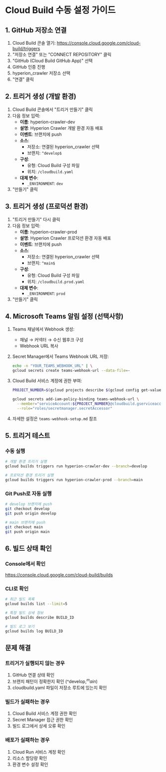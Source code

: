 # Cloud Build 수동 설정 가이드

## 1. GitHub 저장소 연결

1. Cloud Build 콘솔 열기: https://console.cloud.google.com/cloud-build/triggers
2. "저장소 연결" 또는 "CONNECT REPOSITORY" 클릭
3. "GitHub (Cloud Build GitHub App)" 선택
4. GitHub 인증 진행
5. hyperion_crawler 저장소 선택
6. "연결" 클릭

## 2. 트리거 생성 (개발 환경)

1. Cloud Build 콘솔에서 "트리거 만들기" 클릭
2. 다음 정보 입력:
   - **이름**: hyperion-crawler-dev
   - **설명**: Hyperion Crawler 개발 환경 자동 배포
   - **이벤트**: 브랜치에 push
   - **소스**: 
     - 저장소: 연결된 hyperion_crawler 선택
     - 브랜치: `^develop$`
   - **구성**:
     - 유형: Cloud Build 구성 파일
     - 위치: `/cloudbuild.yaml`
   - **대체 변수**:
     - `_ENVIRONMENT`: `dev`
3. "만들기" 클릭

## 3. 트리거 생성 (프로덕션 환경)

1. "트리거 만들기" 다시 클릭
2. 다음 정보 입력:
   - **이름**: hyperion-crawler-prod
   - **설명**: Hyperion Crawler 프로덕션 환경 자동 배포
   - **이벤트**: 브랜치에 push
   - **소스**: 
     - 저장소: 연결된 hyperion_crawler 선택
     - 브랜치: `^main$`
   - **구성**:
     - 유형: Cloud Build 구성 파일
     - 위치: `/cloudbuild.prod.yaml`
   - **대체 변수**:
     - `_ENVIRONMENT`: `prod`
3. "만들기" 클릭

## 4. Microsoft Teams 알림 설정 (선택사항)

1. Teams 채널에서 Webhook 생성:
   - 채널 → 커넥터 → 수신 웹후크 구성
   - Webhook URL 복사

2. Secret Manager에서 Teams Webhook URL 저장:
   ```bash
   echo -n "YOUR_TEAMS_WEBHOOK_URL" | \
   gcloud secrets create teams-webhook-url --data-file=-
   ```

3. Cloud Build 서비스 계정에 권한 부여:
   ```bash
   PROJECT_NUMBER=$(gcloud projects describe $(gcloud config get-value project) --format='value(projectNumber)')
   
   gcloud secrets add-iam-policy-binding teams-webhook-url \
     --member="serviceAccount:${PROJECT_NUMBER}@cloudbuild.gserviceaccount.com" \
     --role="roles/secretmanager.secretAccessor"
   ```

4. 자세한 설정은 `teams-webhook-setup.md` 참조

## 5. 트리거 테스트

### 수동 실행
```bash
# 개발 환경 트리거 실행
gcloud builds triggers run hyperion-crawler-dev --branch=develop

# 프로덕션 환경 트리거 실행
gcloud builds triggers run hyperion-crawler-prod --branch=main
```

### Git Push로 자동 실행
```bash
# develop 브랜치에 push
git checkout develop
git push origin develop

# main 브랜치에 push
git checkout main
git push origin main
```

## 6. 빌드 상태 확인

### Console에서 확인
https://console.cloud.google.com/cloud-build/builds

### CLI로 확인
```bash
# 최근 빌드 목록
gcloud builds list --limit=5

# 특정 빌드 상세 정보
gcloud builds describe BUILD_ID

# 빌드 로그 보기
gcloud builds log BUILD_ID
```

## 문제 해결

### 트리거가 실행되지 않는 경우
1. GitHub 연결 상태 확인
2. 브랜치 패턴이 정확한지 확인 (^develop$, ^main$)
3. cloudbuild.yaml 파일이 저장소 루트에 있는지 확인

### 빌드가 실패하는 경우
1. Cloud Build 서비스 계정 권한 확인
2. Secret Manager 접근 권한 확인
3. 빌드 로그에서 상세 오류 확인

### 배포가 실패하는 경우
1. Cloud Run 서비스 계정 확인
2. 리소스 할당량 확인
3. 환경 변수 설정 확인